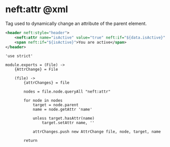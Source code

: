 neft:attr @xml
==============

Tag used to dynamically change an attribute of the parent element.

```xml
<header neft:style="header">
	<neft:attr name="isActive" value="true" neft:if="${data.isActive}" />
	<span neft:if="${isActive}">You are active</span>
</header>
```

	'use strict'

	module.exports = (File) ->
		{AttrChange} = File

		(file) ->
			{attrChanges} = file

			nodes = file.node.queryAll "neft:attr"

			for node in nodes
				target = node.parent
				name = node.getAttr 'name'

				unless target.hasAttr(name)
					target.setAttr name, ''

				attrChanges.push new AttrChange file, node, target, name

			return
